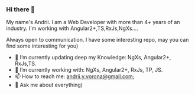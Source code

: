 ### Hi there 👋

My name's Andrii. I am a Web Developer with more than 4+ years of an industry.
I'm working with Angular2+,TS,RxJs,NgXs....

Always open to communication.
I have some interesting repo, may you can find some interesting for you)

 - 🌱 I’m currently updating deep my Knowledge: NgXs, Angular2+, RxJs,TS.
 - 🔭 I’m currently working with: NgXs, Angular2+, RxJs, TP, JS.
 - 📫 How to reach me: andrii.y.vorona@gmail.com;
 - 💬 Ask me about everything)

<!--
Here are some ideas to get you started:
**andriivorona/andriivorona** is a ✨ _special_ ✨ repository because its `README.md` (this file) appears on your GitHub profile.
- 🔭 I’m currently working on ...
- 🌱 I’m currently learning ...
- 👯 I’m looking to collaborate on ...
- 🤔 I’m looking for help with ...
- 💬 Ask me about ...
- 📫 How to reach me: ...
- 😄 Pronouns: ...
- ⚡ Fun fact: ... -->
